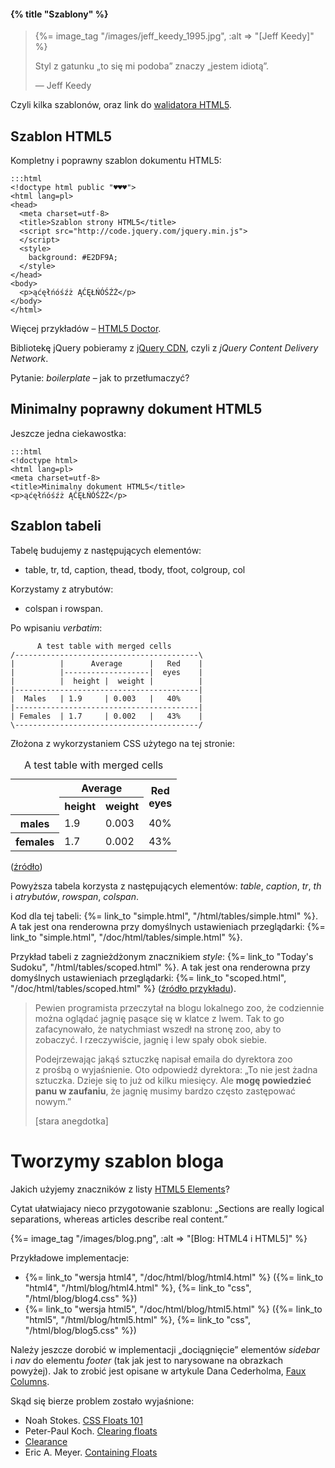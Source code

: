 #### {% title "Szablony" %}

<blockquote>
 {%= image_tag "/images/jeff_keedy_1995.jpg", :alt => "[Jeff Keedy]" %}
 <p>
  Styl z gatunku „to się mi podoba” znaczy „jestem idiotą”.
 </p>
 <p class="author">— Jeff Keedy</p>
</blockquote>

Czyli kilka szablonów, oraz link do [walidatora HTML5](http://validator.whatwg.org/).


## Szablon HTML5

Kompletny i poprawny szablon dokumentu HTML5:

    :::html
    <!doctype html public "♥♥♥">
    <html lang=pl>
    <head>
      <meta charset=utf-8>
      <title>Szablon strony HTML5</title>
      <script src="http://code.jquery.com/jquery.min.js">
      </script>
      <style>
        background: #E2DF9A;
      </style>
    </head>
    <body>
      <p>ąćęłńóśźż ĄĆĘŁŃÓŚŹŻ</p>
    </body>
    </html>

Więcej przykładów –
[HTML5 Doctor](http://html5doctor.com/html-5-boilerplates/).

Bibliotekę jQuery pobieramy z [jQuery CDN](http://code.jquery.com/),
czyli z *jQuery Content Delivery Network*.

Pytanie: *boilerplate* – jak to przetłumaczyć?


## Minimalny poprawny dokument HTML5

Jeszcze jedna ciekawostka:

    :::html
    <!doctype html>
    <html lang=pl>
    <meta charset=utf-8>
    <title>Minimalny dokument HTML5</title>
    <p>ąćęłńóśźż ĄĆĘŁŃÓŚŹŻ</p>


## Szablon tabeli

Tabelę budujemy z następujących elementów:

* table, tr, td, caption, thead, tbody, tfoot, colgroup, col

Korzystamy z atrybutów:

* colspan i rowspan.

Po wpisaniu *verbatim*:

          A test table with merged cells
    /-----------------------------------------\
    |          |      Average      |   Red    |
    |          |-------------------|  eyes    |
    |          |  height |  weight |          |
    |-----------------------------------------|
    |  Males   | 1.9     | 0.003   |   40%    |
    |-----------------------------------------|
    | Females  | 1.7     | 0.002   |   43%    |
    \-----------------------------------------/

Złożona z wykorzystaniem CSS użytego na tej stronie:

<table summary="This table gives some statistics about fruit
                flies: average height and weight, and percentage
                with red eyes (for both males and females).">
<caption>A test table with merged cells</caption>
<tr><th rowspan=2><th colspan=2>Average<th rowspan=2>Red<br>eyes
<tr><th>height      <th>weight
<tr><th>males       <td>1.9<td>0.003<td>40%
<tr><th>females     <td>1.7<td>0.002<td>43%
</table>

([źródło](http://www.w3.org/TR/html401/struct/tables.html#h-11.1))

Powyższa tabela korzysta z następujących elementów:
*table*, *caption*, *tr*, *th* i *atrybutów*, *rowspan*, *colspan*.

Kod dla tej tabeli:
{%= link_to "simple.html", "/html/tables/simple.html" %}.
A tak jest ona renderowna przy domyślnych ustawieniach przeglądarki:
{%= link_to "simple.html", "/doc/html/tables/simple.html" %}.

Przykład tabeli z zagnieżdżonym znacznikiem *style*:
{%= link_to "Today's Sudoku", "/html/tables/scoped.html" %}.
A tak jest ona renderowna przy domyślnych ustawieniach przeglądarki:
{%= link_to "scoped.html", "/doc/html/tables/scoped.html" %}
([źródło przykładu](http://www.w3.org/TR/html5/tabular-data.html#tabular-data)).


<blockquote>
 <p>
   Pewien programista przeczytał na blogu lokalnego zoo,
   że codziennie można oglądać jagnię pasące się
   w klatce z lwem. Tak to go zafacynowało, że natychmiast
   wszedł na stronę zoo, aby to zobaczyć.
   I rzeczywiście, jagnię i lew spały obok siebie.
 </p>
 <p>
   Podejrzewając jakąś sztuczkę napisał emaila do dyrektora
   zoo z prośbą o wyjaśnienie. Oto odpowiedź dyrektora:
   „To nie jest żadna sztuczka. Dzieje się to już od
   kilku miesięcy. Ale <b>mogę powiedzieć panu w zaufaniu</b>,
   że jagnię musimy bardzo często zastępować nowym.”
 </p>
 <p class="author">[stara anegdotka]</p>
</blockquote>

# Tworzymy szablon bloga

Jakich użyjemy znaczników z listy [HTML5 Elements](http://simon.html5.org/html5-elements)?

Cytat ułatwiajacy nieco przygotowanie szablonu:
„Sections are really logical separations, whereas articles describe real content.”

{%= image_tag "/images/blog.png", :alt => "[Blog: HTML4 i HTML5]" %}

Przykładowe implementacje:

* {%= link_to "wersja html4", "/doc/html/blog/html4.html" %}
  ({%= link_to "html4", "/html/blog/html4.html" %}, {%= link_to "css", "/html/blog/blog4.css" %})
* {%= link_to "wersja html5", "/doc/html/blog/html5.html" %}
  ({%= link_to "html5", "/html/blog/html5.html" %}, {%= link_to "css", "/html/blog/blog5.css" %})

Należy jeszcze dorobić w implementacji „dociągnięcie” elementów *sidebar* i *nav*
do elementu *footer* (tak jak jest to narysowane na obrazkach powyżej).
Jak to zrobić jest opisane w artykule Dana Cederholma,
[Faux Columns](http://www.alistapart.com/articles/fauxcolumns/).

Skąd się bierze problem zostało wyjaśnione:

* Noah Stokes. [CSS Floats 101](http://www.alistapart.com/articles/css-floats-101/)
* Peter-Paul Koch. [Clearing floats](http://www.quirksmode.org/css/clearing.html)
* [Clearance](http://www.mezzoblue.com/archives/2005/03/03/clearance/)
* Eric A. Meyer. [Containing Floats](http://complexspiral.com/publications/containing-floats/)
